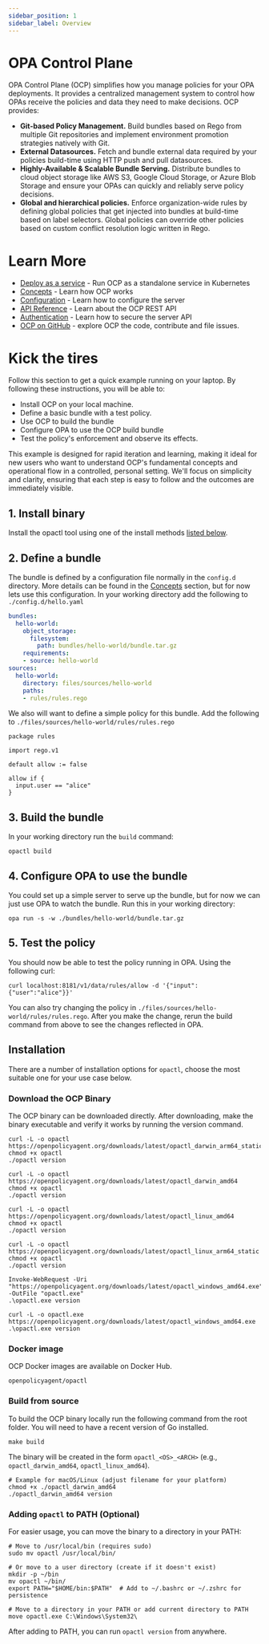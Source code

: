 ```yaml
---
sidebar_position: 1
sidebar_label: Overview
---
```


# OPA Control Plane

OPA Control Plane (OCP) simplifies how you manage policies for your OPA
deployments. It provides a centralized management system to control how OPAs
receive the policies and data they need to make decisions. OCP provides:

- **Git-based Policy Management.** Build bundles based on Rego from multiple Git
  repositories and implement environment promotion strategies natively with Git.
- **External Datasources.** Fetch and bundle external data required by your
  policies build-time using HTTP push and pull datasources.
- **Highly-Available & Scalable Bundle Serving.** Distribute bundles to cloud
  object storage like AWS S3, Google Cloud Storage, or Azure Blob Storage and
  ensure your OPAs can quickly and reliably serve policy decisions.
- **Global and hierarchical policies.** Enforce organization-wide rules by
  defining global policies that get injected into bundles at build-time based on
  label selectors. Global policies can override other policies based on custom
  conflict resolution logic written in Rego.

# Learn More

- [Deploy as a service](./guide-deploy-as-a-service.md) - Run OCP as a standalone service in Kubernetes
- [Concepts](./concepts.md) - Learn how OCP works
- [Configuration](./configuration.md) - Learn how to configure the server
- [API Reference](./api-reference.md) - Learn about the OCP REST API
- [Authentication](./authentication.md) - Learn how to secure the server API
- [OCP on GitHub](http://github.com/open-policy-agent/opa-control-plane) -
  explore OCP the code, contribute and file issues.

# Kick the tires

Follow this section to get a quick example running on your laptop. By following
these instructions, you will be able to:

- Install OCP on your local machine.
- Define a basic bundle with a test policy.
- Use OCP to build the bundle
- Configure OPA to use the OCP build bundle
- Test the policy's enforcement and observe its effects.

This example is designed for rapid iteration and learning, making it ideal for new users who want to understand OCP's fundamental concepts and operational flow in a controlled, personal setting. We'll focus on simplicity and clarity, ensuring that each step is easy to follow and the outcomes are immediately visible.

## 1. Install binary

Install the opactl tool using one of the install methods [listed below](#installation).

## 2. Define a bundle

The bundle is defined by a configuration file normally in the `config.d` directory. More details can be found in the [Concepts](#concepts) section, but for now lets use this configuration. In your working directory add the following to `./config.d/hello.yaml`

```yaml title="config.d/hello.yaml"
bundles:
  hello-world:
    object_storage:
      filesystem:
        path: bundles/hello-world/bundle.tar.gz
    requirements:
    - source: hello-world
sources:
  hello-world:
    directory: files/sources/hello-world
    paths:
    - rules/rules.rego
```

We also will want to define a simple policy for this bundle. Add the following
to `./files/sources/hello-world/rules/rules.rego`

```rego title="files/sources/hello-world/rules/rules.rego"
package rules

import rego.v1

default allow := false

allow if {
  input.user == "alice"
}
```

## 3. Build the bundle

In your working directory run the `build` command:

```shell
opactl build
```

## 4. Configure OPA to use the bundle

You could set up a simple server to serve up the bundle, but for now we can just use OPA to watch the bundle. Run this in your working directory:

```shell
opa run -s -w ./bundles/hello-world/bundle.tar.gz
```

## 5. Test the policy

You should now be able to test the policy running in OPA. Using the following curl:

```shell
curl localhost:8181/v1/data/rules/allow -d '{"input":{"user":"alice"}}'
```

You can also try changing the policy in `./files/sources/hello-world/rules/rules.rego`. After you make the change, rerun the build command from above to see the changes reflected in OPA.

## Installation

There are a number of installation options for `opactl`, choose the most
suitable one for your use case below.

### Download the OCP Binary

The OCP binary can be downloaded directly. After downloading, make the binary executable and verify it works by running the version command.

```shell title="macOS - Apple silicon (ARM)"
curl -L -o opactl https://openpolicyagent.org/downloads/latest/opactl_darwin_arm64_static
chmod +x opactl
./opactl version
```

```shell title="macOS - Intel-based"
curl -L -o opactl https://openpolicyagent.org/downloads/latest/opactl_darwin_amd64
chmod +x opactl
./opactl version
```

```shell title="Linux/Unix - amd64"
curl -L -o opactl https://openpolicyagent.org/downloads/latest/opactl_linux_amd64
chmod +x opactl
./opactl version
```

```shell title="Linux/Unix - arm64"
curl -L -o opactl https://openpolicyagent.org/downloads/latest/opactl_linux_arm64_static
chmod +x opactl
./opactl version
```

```shell title="Windows - via Powershell"
Invoke-WebRequest -Uri "https://openpolicyagent.org/downloads/latest/opactl_windows_amd64.exe" -OutFile "opactl.exe"
.\opactl.exe version
```

```shell title="Windows - via Curl"
curl -L -o opactl.exe https://openpolicyagent.org/downloads/latest/opactl_windows_amd64.exe
.\opactl.exe version
```

### Docker image

OCP Docker images are available on Docker Hub.

```shell
openpolicyagent/opactl
```

### Build from source

To build the OCP binary locally run the following command from the root folder.
You will need to have a recent version of Go installed.

```shell
make build
```

The binary will be created in the form `opactl_<OS>_<ARCH>` (e.g., `opactl_darwin_amd64`, `opactl_linux_amd64`).

```shell title="Verify the build"
# Example for macOS/Linux (adjust filename for your platform)
chmod +x ./opactl_darwin_amd64
./opactl_darwin_amd64 version
```

### Adding `opactl` to PATH (Optional)

For easier usage, you can move the binary to a directory in your PATH:

```shell title="macOS/Linux"
# Move to /usr/local/bin (requires sudo)
sudo mv opactl /usr/local/bin/

# Or move to a user directory (create if it doesn't exist)
mkdir -p ~/bin
mv opactl ~/bin/
export PATH="$HOME/bin:$PATH"  # Add to ~/.bashrc or ~/.zshrc for persistence
```

```shell title="Windows"
# Move to a directory in your PATH or add current directory to PATH
move opactl.exe C:\Windows\System32\
```

After adding to PATH, you can run `opactl version` from anywhere.
